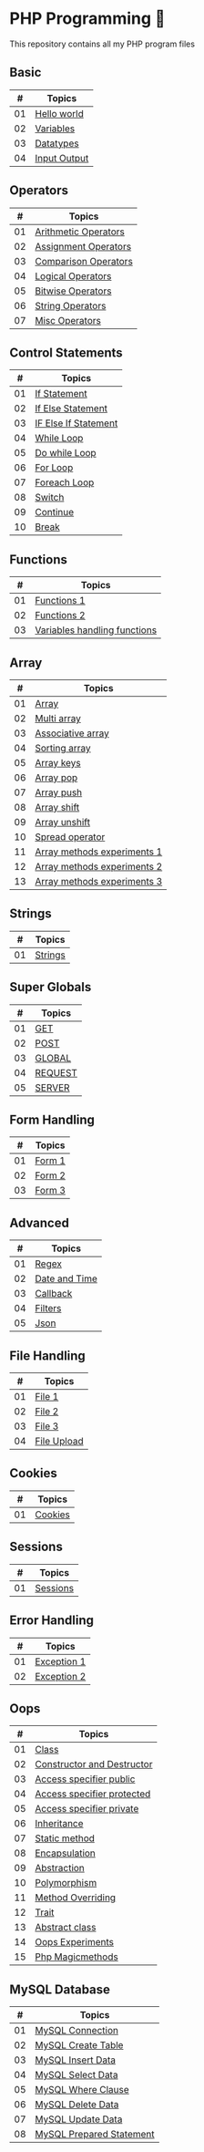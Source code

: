 # PHP Programming 🐘
This repository contains all my PHP program files

## Basic

|  #  | Topics                                                              | 
| :-: | ---------------------------------------------------------------------- |
| 01 | [Hello world](https://github.com/rocky2210/Php_Programming/blob/main/Php_programs/01_Basics/01_HelloWorld.php) | 
| 02 | [Variables](https://github.com/rocky2210/Php_Programming/blob/main/Php_programs/01_Basics/02_Variables.php) | 
| 03 | [Datatypes](https://github.com/rocky2210/Php_Programming/blob/main/Php_programs/01_Basics/03_Datatypes.php) | 
| 04 | [Input Output](https://github.com/rocky2210/Php_Programming/blob/main/Php_programs/01_Basics/04_Inputoutput.php) | 



## Operators

|  #  | Topics                                                              | 
| :-: | ---------------------------------------------------------------------- |
| 01 | [Arithmetic Operators](https://github.com/rocky2210/Php_Programming/blob/main/Php_programs/02_Operators/01_Arithmetic.php) | 
| 02 | [Assignment Operators](https://github.com/rocky2210/Php_Programming/blob/main/Php_programs/02_Operators/02_Assignment.php) | 
| 03 | [Comparison Operators](https://github.com/rocky2210/Php_Programming/blob/main/Php_programs/02_Operators/03_Comparison.php) | 
| 04 | [Logical Operators](https://github.com/rocky2210/Php_Programming/blob/main/Php_programs/02_Operators/04_Logical.php) | 
| 05 | [Bitwise Operators](https://github.com/rocky2210/Php_Programming/blob/main/Php_programs/02_Operators/05_Bitwise.php) | 
| 06 | [String Operators](https://github.com/rocky2210/Php_Programming/blob/main/Php_programs/02_Operators/06_String_operator.php) | 
| 07 | [Misc Operators](https://github.com/rocky2210/Php_Programming/blob/main/Php_programs/02_Operators/07_Misc.php) | 


## Control Statements

|  #  | Topics                                                              | 
| :-: | ---------------------------------------------------------------------- |
| 01 | [If Statement](https://github.com/rocky2210/Php_Programming/blob/main/Php_programs/03_Control_Statements/01_If.php) | 
| 02 | [If Else Statement](https://github.com/rocky2210/Php_Programming/blob/main/Php_programs/03_Control_Statements/02_If_else.php) | 
| 03 | [IF Else If Statement](https://github.com/rocky2210/Php_Programming/blob/main/Php_programs/03_Control_Statements/03_If_else_if.php) | 
| 04 | [While Loop](https://github.com/rocky2210/Php_Programming/blob/main/Php_programs/03_Control_Statements/04_While.php) | 
| 05 | [Do while Loop](https://github.com/rocky2210/Php_Programming/blob/main/Php_programs/03_Control_Statements/05_Do_while.php) | 
| 06 | [For Loop](https://github.com/rocky2210/Php_Programming/blob/main/Php_programs/03_Control_Statements/06_For.php) | 
| 07 | [Foreach Loop](https://github.com/rocky2210/Php_Programming/blob/main/Php_programs/03_Control_Statements/07_Foreach.php) | 
| 08 | [Switch](https://github.com/rocky2210/Php_Programming/blob/main/Php_programs/03_Control_Statements/08_Switch.php) | 
| 09 | [Continue](https://github.com/rocky2210/Php_Programming/blob/main/Php_programs/03_Control_Statements/09_Continue.php) | 
| 10 | [Break](https://github.com/rocky2210/Php_Programming/blob/main/Php_programs/03_Control_Statements/10_Break.php) | 


## Functions

|  #  | Topics                                                              | 
| :-: | ---------------------------------------------------------------------- |
| 01 | [Functions 1](https://github.com/rocky2210/Php_Programming/blob/main/Php_programs/04_Functions/01_Functions.php) | 
| 02 | [Functions 2](https://github.com/rocky2210/Php_Programming/blob/main/Php_programs/04_Functions/02_Functions.php) | 
| 03 | [Variables handling functions ](https://github.com/rocky2210/Php_Programming/tree/main/Php_programs/04_Functions/experiments) | 


## Array

|  #  | Topics                                                              | 
| :-: | ---------------------------------------------------------------------- |
| 01 | [Array](https://github.com/rocky2210/Php_Programming/blob/main/Php_programs/05_Array/01_Array.php) | 
| 02 | [Multi array](https://github.com/rocky2210/Php_Programming/blob/main/Php_programs/05_Array/02_Multi_array.php) | 
| 03 | [Associative array](https://github.com/rocky2210/Php_Programming/blob/main/Php_programs/05_Array/03_Associative_array.php) | 
| 04 | [Sorting array](https://github.com/rocky2210/Php_Programming/blob/main/Php_programs/05_Array/04_Sorting_array.php) | 
| 05 | [Array keys](https://github.com/rocky2210/Php_Programming/blob/main/Php_programs/05_Array/05_Array_Keys.php) | 
| 06 | [Array pop](https://github.com/rocky2210/Php_Programming/blob/main/Php_programs/05_Array/06_Array_pop.php) | 
| 07 | [Array push](https://github.com/rocky2210/Php_Programming/blob/main/Php_programs/05_Array/07_Array_push.php) | 
| 08 | [Array shift](https://github.com/rocky2210/Php_Programming/blob/main/Php_programs/05_Array/08_Array_shift.php) | 
| 09 | [Array unshift](https://github.com/rocky2210/Php_Programming/blob/main/Php_programs/05_Array/09_Array_unshift.php) | 
| 10 | [Spread operator](https://github.com/rocky2210/Php_Programming/blob/main/Php_programs/05_Array/10_Spread_operator.php) | 
| 11 | [Array methods experiments 1](https://github.com/rocky2210/Php_Programming/blob/main/Php_programs/05_Array/experiments/1_array_methods.php) | 
| 12 | [Array methods experiments 2](https://github.com/rocky2210/Php_Programming/blob/main/Php_programs/05_Array/experiments/2_array_methods.php) | 
| 13 | [Array methods experiments 3](https://github.com/rocky2210/Php_Programming/blob/main/Php_programs/05_Array/experiments/3_array_methods.php)|


## Strings

|  #  | Topics                                                              | 
| :-: | ---------------------------------------------------------------------- |
| 01 | [Strings](https://github.com/rocky2210/Php_Programming/blob/main/Php_programs/06_Strings/01_Strings.php) | 


## Super Globals

|  #  | Topics                                                              | 
| :-: | ---------------------------------------------------------------------- |
| 01 | [GET](https://github.com/rocky2210/Php_Programming/blob/main/Php_programs/07_Super_Globals/01_Get.php) | 
| 02 | [POST](https://github.com/rocky2210/Php_Programming/blob/main/Php_programs/07_Super_Globals/02_Post.php) | 
| 03 | [GLOBAL](https://github.com/rocky2210/Php_Programming/blob/main/Php_programs/07_Super_Globals/03_Global.php) | 
| 04 | [REQUEST](https://github.com/rocky2210/Php_Programming/blob/main/Php_programs/07_Super_Globals/04_Request.php) | 
| 05 | [SERVER](https://github.com/rocky2210/Php_Programming/blob/main/Php_programs/07_Super_Globals/05_Server.php) | 



## Form Handling

|  #  | Topics                                                              | 
| :-: | ---------------------------------------------------------------------- |
| 01 | [Form 1](https://github.com/rocky2210/Php_Programming/blob/main/Php_programs/08_Form_Handling/01_Form.php) | 
| 02 | [Form 2](https://github.com/rocky2210/Php_Programming/blob/main/Php_programs/08_Form_Handling/02_Form.php) | 
| 03 | [Form 3](https://github.com/rocky2210/Php_Programming/blob/main/Php_programs/08_Form_Handling/03_Form.php) | 


## Advanced

|  #  | Topics                                                              | 
| :-: | ---------------------------------------------------------------------- |
| 01 | [Regex](https://github.com/rocky2210/Php_Programming/blob/main/Php_programs/09_Advanced/01_Regex.php) | 
| 02 | [Date and Time](https://github.com/rocky2210/Php_Programming/blob/main/Php_programs/09_Advanced/02_Date_And_Time.php) | 
| 03 | [Callback](https://github.com/rocky2210/Php_Programming/blob/main/Php_programs/09_Advanced/03_Callback.php) | 
| 04 | [Filters](https://github.com/rocky2210/Php_Programming/blob/main/Php_programs/09_Advanced/04_Filters.php) | 
| 05 | [Json](https://github.com/rocky2210/Php_Programming/blob/main/Php_programs/09_Advanced/05_Json.php) | 


## File Handling

|  #  | Topics                                                              | 
| :-: | ---------------------------------------------------------------------- |
| 01 | [File 1](https://github.com/rocky2210/Php_Programming/blob/main/Php_programs/10_File_Handling/01_File.php) | 
| 02 | [File 2](https://github.com/rocky2210/Php_Programming/blob/main/Php_programs/10_File_Handling/02_File.php) | 
| 03 | [File 3](https://github.com/rocky2210/Php_Programming/blob/main/Php_programs/10_File_Handling/03_File.php) | 
| 04 | [File Upload](https://github.com/rocky2210/Php_Programming/blob/main/Php_programs/10_File_Handling/04_File_Upload.php) | 


## Cookies

|  #  | Topics                                                              | 
| :-: | ---------------------------------------------------------------------- |
| 01 | [Cookies](https://github.com/rocky2210/Php_Programming/blob/main/Php_programs/11_Cookies/01_Cookies.php) | 


## Sessions

|  #  | Topics                                                              | 
| :-: | ---------------------------------------------------------------------- |
| 01 | [Sessions](https://github.com/rocky2210/Php_Programming/blob/main/Php_programs/12_Sessions/01_Sessions.php) | 


## Error Handling

|  #  | Topics                                                              | 
| :-: | ---------------------------------------------------------------------- |
| 01 | [Exception 1](https://github.com/rocky2210/Php_Programming/blob/main/Php_programs/13_Error_Handling/01_Exception.php) | 
| 02 | [Exception 2](https://github.com/rocky2210/Php_Programming/blob/main/Php_programs/13_Error_Handling/02_Exception.php) | 


## Oops

|  #  | Topics                                                              | 
| :-: | ---------------------------------------------------------------------- |
| 01 | [Class](https://github.com/rocky2210/Php_Programming/blob/main/Php_programs/14_Oops/01_Class.php) | 
| 02 | [Constructor and Destructor](https://github.com/rocky2210/Php_Programming/blob/main/Php_programs/14_Oops/02_Constructor_and_Destructor.php) | 
| 03 | [Access specifier public](https://github.com/rocky2210/Php_Programming/blob/main/Php_programs/14_Oops/03_Access_specifier_public.php) | 
| 04 | [Access specifier protected](https://github.com/rocky2210/Php_Programming/blob/main/Php_programs/14_Oops/04_Access_specifier_protected.php) | 
| 05 | [Access specifier private](https://github.com/rocky2210/Php_Programming/blob/main/Php_programs/14_Oops/05_Access_specifier_private.php) | 
| 06 | [Inheritance](https://github.com/rocky2210/Php_Programming/blob/main/Php_programs/14_Oops/06_Inheritance.php) | 
| 07 | [Static method](https://github.com/rocky2210/Php_Programming/blob/main/Php_programs/14_Oops/07_Static_method.php) | 
| 08 | [Encapsulation](https://github.com/rocky2210/Php_Programming/blob/main/Php_programs/14_Oops/08_Encapsulation.php) | 
| 09 | [Abstraction](https://github.com/rocky2210/Php_Programming/blob/main/Php_programs/14_Oops/09_Abstraction.php) | 
| 10 | [Polymorphism](https://github.com/rocky2210/Php_Programming/blob/main/Php_programs/14_Oops/10_Polymorphism.php) | 
| 11 | [Method Overriding](https://github.com/rocky2210/Php_Programming/blob/main/Php_programs/14_Oops/11_Method_Overriding.php) | 
| 12 | [Trait](https://github.com/rocky2210/Php_Programming/blob/main/Php_programs/14_Oops/12_Trait.php) |
| 13 | [Abstract class](https://github.com/rocky2210/Php_Programming/blob/main/Php_programs/14_Oops/13_Abstract_Class.php) |
| 14 | [Oops Experiments](https://github.com/rocky2210/Php_Programming/tree/main/Php_programs/14_Oops/experiments) |
| 15 | [Php Magicmethods](https://github.com/rocky2210/Php_Programming/tree/main/Php_programs/14_Oops/experiments/phpmagicmethods) |


## MySQL Database

|  #  | Topics                                                              | 
| :-: | ---------------------------------------------------------------------- |
| 01 | [MySQL Connection](https://github.com/rocky2210/Php_Programming/blob/main/Php_programs/15_MySQL_Database/01_MySQL_Connection.php) | 
| 02 | [MySQL Create Table](https://github.com/rocky2210/Php_Programming/blob/main/Php_programs/15_MySQL_Database/02_MySQL_Create_Table.php) | 
| 03 | [MySQL Insert Data](https://github.com/rocky2210/Php_Programming/blob/main/Php_programs/15_MySQL_Database/03_MySQL_Insert_Data.php) | 
| 04 | [MySQL Select Data](https://github.com/rocky2210/Php_Programming/blob/main/Php_programs/15_MySQL_Database/04_MySQL_Select_Data.php) | 
| 05 | [MySQL Where Clause](https://github.com/rocky2210/Php_Programming/blob/main/Php_programs/15_MySQL_Database/05_MySQL_Where_Clause.php) | 
| 06 | [MySQL Delete Data](https://github.com/rocky2210/Php_Programming/blob/main/Php_programs/15_MySQL_Database/06_MySQL_Delete_Data.php) | 
| 07 | [MySQL Update Data](https://github.com/rocky2210/Php_Programming/blob/main/Php_programs/15_MySQL_Database/07_MySQL_Update_Data.php) | 
| 08 | [MySQL Prepared Statement](https://github.com/rocky2210/Php_Programming/blob/main/Php_programs/15_MySQL_Database/08_MYSQL_Prepared_Statement.php) | 
